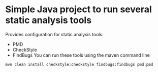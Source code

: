Simple Java project to run several static analysis tools
=======================================================

Provides configuration for static analysis tools:
- PMD
- CheckStyle
- FindBugs
You can run these tools using the maven command line
```
mvn clean install checkstyle:checkstyle findbugs:findbugs pmd:pmd
```

